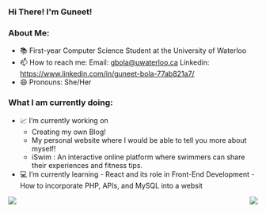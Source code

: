 ### Hi There! I'm Guneet!

<!--
**GuneetBola/GuneetBola** is a ✨ _special_ ✨ repository because its `README.md` (this file) appears on your GitHub profile.
-->

### About Me:
- 📚 First-year Computer Science Student at the University of Waterloo
- 📫 How to reach me: 
      Email: gbola@uwaterloo.ca
      Linkedin: https://www.linkedin.com/in/guneet-bola-77ab821a7/
- 😄 Pronouns: She/Her


### What I am currently doing:
- 📈 I’m currently working on 
     - Creating my own Blog!
     - My personal website where I would be able to tell you more about myself!
     - iSwim : An interactive online platform where swimmers can share their experiences and fitness tips.
- 💻 I’m currently learning 
      - React and its role in Front-End Development
      - How to incorporate PHP, APIs, and MySQL into a websit

<img align="left" src="https://github-readme-stats.vercel.app/api//?username=GuneetBola&theme=<THEME_NAME>" />
<img align="right" src="https://github-readme-stats.vercel.app/api/top-langs/?username=GuneetBola&theme=<THEME_NAME>" />



